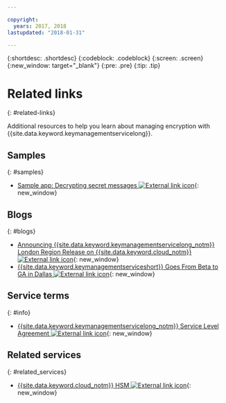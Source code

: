 ```yaml
---

copyright:
  years: 2017, 2018
lastupdated: "2018-01-31"

---
```


{:shortdesc: .shortdesc}
{:codeblock: .codeblock}
{:screen: .screen}
{:new_window: target="_blank"}
{:pre: .pre}
{:tip: .tip}

# Related links
{: #related-links}

Additional resources to help you learn about managing encryption with {{site.data.keyword.keymanagementservicelong}}.

## Samples
{: #samples}

- [Sample app: Decrypting secret messages ![External link icon](../../icons/launch-glyph.svg "External link icon")](https://github.com/IBM-Bluemix/key-protect-helloworld-python){: new_window}

## Blogs
{: #blogs}

- [Announcing {{site.data.keyword.keymanagementservicelong_notm}} London Region Release on {{site.data.keyword.cloud_notm}} ![External link icon](../../icons/launch-glyph.svg "External link icon")](https://www.ibm.com/blogs/bluemix/2017/12/announcing-ibm-key-protect-london-region-release-ibm-cloud/){: new_window}
- [{{site.data.keyword.keymanagementserviceshort}} Goes From Beta to GA in Dallas ![External link icon](../../icons/launch-glyph.svg "External link icon")](https://www.ibm.com/blogs/bluemix/2016/12/dallas-key-protect-ga/){: new_window}

## Service terms
{: #info}

- [{{site.data.keyword.keymanagementservicelong_notm}} Service Level Agreement ![External link icon](../../icons/launch-glyph.svg "External link icon")](http://www-03.ibm.com/software/sla/sladb.nsf/sla/bm-7603-01){: new_window}

## Related services
{: #related_services}

- [{{site.data.keyword.cloud_notm}} HSM ![External link icon](../../icons/launch-glyph.svg "External link icon")](https://www.ibm.com/cloud/hardware-security-module){: new_window}

